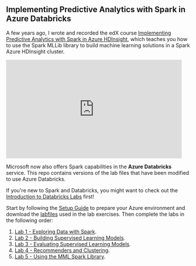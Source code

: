 ## Implementing Predictive Analytics with Spark in Azure Databricks
A few years ago, I wrote and recorded the edX course [Implementing Predictive Analytics with Spark in Azure HDInsight](https://www.edx.org/course/implementing-predictive-analytics-with-spark-in-azure-hdinsight), which teaches you how to use the Spark MLLib library to build machine learning solutions in a Spark Azure HDInsight cluster.

<iframe width="480" height="270" src="https://www.youtube.com/embed/po4CqzSY-dU" frameborder="0" allow="autoplay; encrypted-media" allowfullscreen></iframe>

Microsoft now also offers Spark capabilities in the **Azure Databricks** service. This repo contains versions of the lab files that have been modified to use Azure Databricks.

If you're new to Spark and Databricks, you might want to check out the [Introduction to Databricks Labs](https://github.com/MicrosoftLearning/databricks-intro) first!

Start by following the [Setup Guide](Setup.pdf) to prepare your Azure environment and download the [labfiles](DAT202.3x-databricks.zip) used in the lab exercises. Then complete the labs in the following order:
1. [Lab 1 - Exploring Data with Spark](Lab%201%20-%20Exploring%20Data%20with%20Spark.pdf).
2. [Lab 2 - Building Supervised Learning Models](Lab%202%20-%20Building%20Supervised%20Learning%20Models.pdf).
3. [Lab 3 - Evaluating Supervised Learning Models](Lab%203%20-%20Evaluating%20Supervised%20Learning%20Models.pdf).
4. [Lab 4 - Recommenders and Clustering](Lab%204%20-%20Recommenders%20and%20Clustering.pdf). 
5. [Lab 5 - Using the MML Spark Library](Lab%205%20-%20Using%20the%20MML%20Spark%20Library.pdf).
